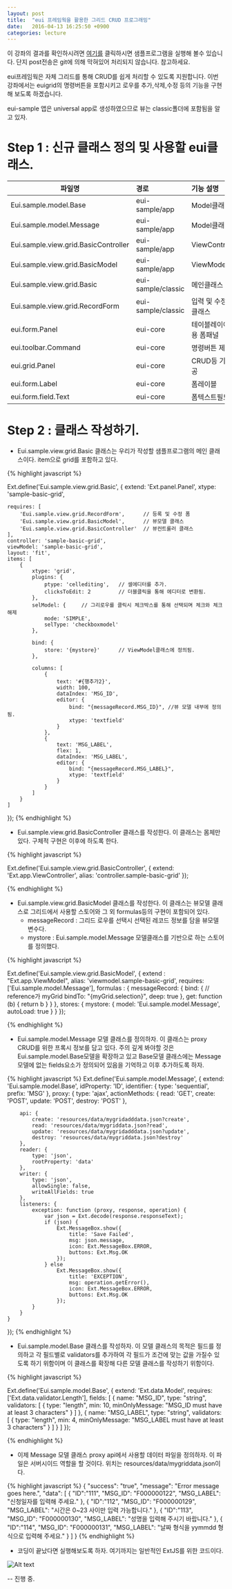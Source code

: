 ```yaml
---
layout: post
title:  "eui 프레임웍을 활용한 그리드 CRUD 프로그래밍"
date:   2016-04-13 16:25:50 +0900
categories: lecture
---
```


이 강좌의 결과를 확인하시려면  [여기를][eui-sample-site] 클릭하시면 샘플프로그램을 실행해 볼수 있습니다.
단지 post전송은 git에 의해 막혀있어 처리되지 않습니다. 참고하세요.

eui프레임웍은 자체 그리드를 통해 CRUD를 쉽게 처리할 수 있도록 지원합니다. 이번 강좌에서는 euigrid의 명령버튼을 포함시키고
로우를 추가,삭제,수정 등의 기능을 구현해 보도록 하겠습니다.

eui-sample 앱은 universal app로 생성하였으므로 뷰는 classic폴더에 포함됨을 알고 있자.

Step 1 : 신규 클래스 정의 및 사용할 eui클래스.
==

파일명                     | 경로          | 기능 설명
-------------------------------|:-------------|:---
Eui.sample.model.Base   | eui-sample/app | Model클래스 
Eui.sample.model.Message| eui-sample/app | Model클래스
Eui.sample.view.grid.BasicController | eui-sample/app| ViewController
Eui.sample.view.grid.BasicModel | eui-sample/app| ViewModel
Eui.sample.view.grid.Basic | eui-sample/classic| 메인클래스
Eui.sample.view.grid.RecordForm | eui-sample/classic| 입력 및 수정폼 클래스
eui.form.Panel          |   eui-core    |   테이블레이아웃용 폼패널
eui.toolbar.Command     |   eui-core    |   명령버튼 제공 
eui.grid.Panel          |   eui-core    |   CRUD등 기능제공
eui.form.Label          |   eui-core    |   폼레이블
eui.form.field.Text     |   eui-core    |   폼텍스트필드


Step 2 :  클래스 작성하기.
==

- Eui.sample.view.grid.Basic 클래스는 우리가 작성할 샘플프로그램의 메인 클래스이다. item으로 grid를 포함하고 있다.

{% highlight javascript %}

Ext.define('Eui.sample.view.grid.Basic', {
    extend: 'Ext.panel.Panel',
    xtype: 'sample-basic-grid',
    
    requires: [
        'Eui.sample.view.grid.RecordForm',      // 등록 및 수정 폼
        'Eui.sample.view.grid.BasicModel',      // 뷰모델 클래스
        'Eui.sample.view.grid.BasicController'  // 뷰컨트롤러 클래스
    ],
    controller: 'sample-basic-grid',
    viewModel: 'sample-basic-grid',
    layout: 'fit',
    items: [
        {
            xtype: 'grid',
            plugins: {  
                ptype: 'cellediting',   // 셀에디터를 추가.
                clicksToEdit: 2         // 더블클릭을 통해 에디터로 변환됨.
            },
            selModel: {     // 그리로우를 클릭시 체크박스를 통해 선택되며 체크와 체크해제
                mode: 'SIMPLE',
                selType: 'checkboxmodel'
            },
           
            bind: {
                store: '{mystore}'      // ViewModel클래스에 정의됨.
            },
            
            columns: [
                {
                    text: '#{행추가2}',
                    width: 100,
                    dataIndex: 'MSG_ID',
                    editor: {
                        bind: "{messageRecord.MSG_ID}", //뷰 모델 내부에 정의됨.
                        xtype: 'textfield'
                    }
                },
                {
                    text: 'MSG_LABEL',
                    flex: 1,
                    dataIndex: 'MSG_LABEL',
                    editor: {
                        bind: "{messageRecord.MSG_LABEL}",
                        xtype: 'textfield'
                    }
                }
            ]
        }
    ]
});
{% endhighlight %}

- Eui.sample.view.grid.BasicController 클래스를 작성한다. 이 클래스는 몸체만 있다. 구체적 구현은 이후에 하도록 한다.


{% highlight javascript %}

Ext.define('Eui.sample.view.grid.BasicController', {
    extend: 'Ext.app.ViewController',
    alias: 'controller.sample-basic-grid'
});

{% endhighlight %}

- Eui.sample.view.grid.BasicModel 클래스를 작성한다. 이 클래스는 뷰모델 클래스로 그리드에서 사용할 스토어와 그 외
formulas등의 구현이 포함되어 있다.
    - messageRecord : 그리드 로우를 선택시 선택된 레코드 정보를 담을 뷰모델 변수다.
    - mystore : Eui.sample.model.Message 모델클래스를 기반으로 하는 스토어를 정의했다.

{% highlight javascript %}

Ext.define('Eui.sample.view.grid.BasicModel', {
    extend : "Ext.app.ViewModel",
    alias: 'viewmodel.sample-basic-grid',
    requires: ['Eui.sample.model.Message'],
    formulas : {
        messageRecord: {
            bind: {
                // reference가 myGrid
                bindTo: "{myGrid.selection}",
                deep: true
            },
            get: function (b) {
                return b
            }
        }
    },
    stores: {
        mystore: {
            model: 'Eui.sample.model.Message',
            autoLoad: true
        }
    }
});

{% endhighlight %}

- Eui.sample.model.Message 모델 클래스를 정의하자. 이 클래스는 proxy CRUD를 위한 프록시 정보를 담고 있다.
주의 깊게 봐야할 것은 Eui.sample.model.Base모델을 확장하고 있고 Base모델 클래스에는 Message모델에 없는 fields요소가
정의되어 있음을 기억하고 이후 추가하도록 하자.

{% highlight javascript %}
Ext.define('Eui.sample.model.Message', {
    extend: 'Eui.sample.model.Base',
    idProperty: 'ID',
    identifier: {
        type: 'sequential',
        prefix: 'MSG'
    },
    proxy: {
        type: 'ajax',
        actionMethods: {
            read: 'GET',
            create: 'POST',
            update: 'POST',
            destroy: 'POST'
        },

        api: {
            create: 'resources/data/mygridadddata.json?create',
            read: 'resources/data/mygriddata.json?read',
            update: 'resources/data/mygridadddata.json?update',
            destroy: 'resources/data/mygriddata.json?destroy'
        },
        reader: {
            type: 'json',
            rootProperty: 'data'
        },
        writer: {
            type: 'json',
            allowSingle: false,
            writeAllFields: true
        },
        listeners: {
            exception: function (proxy, response, operation) {
                var json = Ext.decode(response.responseText);
                if (json) {
                    Ext.MessageBox.show({
                        title: 'Save Failed',
                        msg: json.message,
                        icon: Ext.MessageBox.ERROR,
                        buttons: Ext.Msg.OK
                    });
                } else
                    Ext.MessageBox.show({
                        title: 'EXCEPTION',
                        msg: operation.getError(),
                        icon: Ext.MessageBox.ERROR,
                        buttons: Ext.Msg.OK
                    });
            }
        }
    }
});
{% endhighlight %}

- Eui.sample.model.Base 클래스를 작성하자. 이 모델 클래스의 목적은 필드를 정의하고 
각 필드별로 validators를 추가하여 각 필드가 조건에 맞는 값을 가질수 있도록 하기 위함이며 이 클래스를 확장해
 다른 모델 클래스를 작성하기 위함이다.

{% highlight javascript %}

Ext.define('Eui.sample.model.Base', {
    extend: 'Ext.data.Model',
    requires: ['Ext.data.validator.Length'],
    fields: [
        {
            name: "MSG_ID",
            type: "string",
            validators: [
                {
                    type: "length",
                    min: 10,
                    minOnlyMessage: "MSG_ID must have at least 3 characters"
                }
            ]
        },
        {
            name: "MSG_LABEL",
            type: "string",
            validators: [
                {
                    type: "length",
                    min: 4,
                    minOnlyMessage: "MSG_LABEL must have at least 3 characters"
                }
            ]
        }
    ]
});

{% endhighlight %}

- 이제 Message 모델 클래스 proxy api에서 사용할 데이터 파일을 정의하자. 이 파일은 서버시이드 역할을 할 것이다.
위치는 resources/data/mygriddata.json이다.

{% highlight javascript %}
{
    "success": "true",
    "message": "Error message goes here.",
    "data": [
        {
            "ID":"111", 
            "MSG_ID": "F000000122", 
            "MSG_LABEL": "신청일자를 입력해 주세요."
        },
        {
            "ID":"112", 
            "MSG_ID": "F000000129", 
            "MSG_LABEL": "시간은 0~23 사이만 입력 가능합니다."
        },
        {
            "ID":"113", 
            "MSG_ID": "F000000130", 
            "MSG_LABEL": "성명을 입력해 주시기 바랍니다."
        },
        {
            "ID":"114", 
            "MSG_ID": "F000000131", 
            "MSG_LABEL": "날짜 형식을 yymmdd 형식으로 입력해 주세요."
        }
    ]
}
{% endhighlight %}

- 코딩이 끝났다면 실행해보도록 하자. 여기까지는 일반적인 ExtJS를 위한 코드이다.
 
![Alt text](/imgs/2016-04-15_02-07-15.png)

-- 진행 중.

[eui-site]: https://github.com/benneykwag/eui
[eui-sample-site]: http://benneykwag.github.io/eui/samples/Eui.sample/index.html